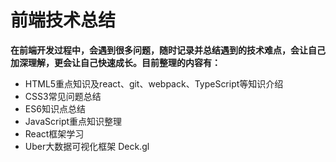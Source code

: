 # 前端技术总结

**在前端开发过程中，会遇到很多问题，随时记录并总结遇到的技术难点，会让自己加深理解，更会让自己快速成长。目前整理的内容有：**

- HTML5重点知识及react、git、webpack、TypeScript等知识介绍
- CSS3常见问题总结
- ES6知识点总结
- JavaScript重点知识整理
- React框架学习
- Uber大数据可视化框架 Deck.gl
